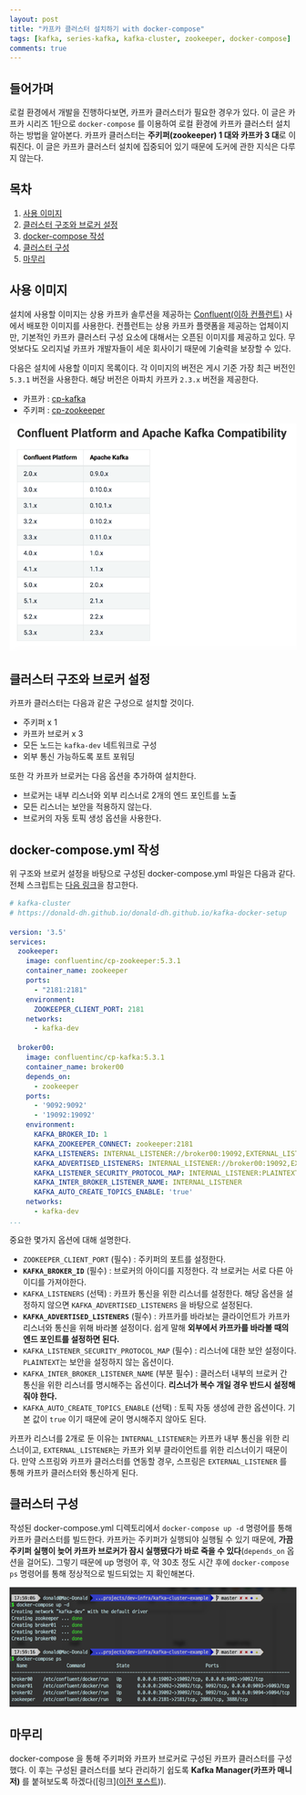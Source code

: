 ```yaml
---
layout: post
title: "카프카 클러스터 설치하기 with docker-compose"
tags: [kafka, series-kafka, kafka-cluster, zookeeper, docker-compose]
comments: true
---
```


## 들어가며  
로컬 환경에서 개발을 진행하다보면, 카프카 클러스터가 필요한 경우가 있다. 
이 글은 카프카 시리즈 1탄으로 `docker-compose` 를 이용하여 로컬 환경에 카프카 클러스터 설치하는 방법을 알아본다. 
카프카 클러스터는 **주키퍼(zookeeper) 1 대와 카프카 3 대**로 이뤄진다. 
이 글은 카프카 클러스터 설치에 집중되어 있기 때문에 도커에 관한 지식은 다루지 않는다. 

## 목차
1. [사용 이미지](#사용-이미지)
1. [클러스터 구조와 브로커 설정](#클러스터-구조와-브로커-설정)
1. [docker-compose 작성](#docker-compose-작성)
1. [클러스터 구성](#클러스터-구성)
1. [마무리](#마무리) 

## 사용 이미지  
설치에 사용할 이미지는 상용 카프카 솔루션을 제공하는 [Confluent(이하 컨플런트)](https://www.confluent.io/) 사에서 배포한 이미지를 사용한다. 
컨플런트는 상용 카프카 플랫폼을 제공하는 업체이지만, 기본적인 카프카 클러스터 구성 요소에 대해서는 오픈된 이미지를 제공하고 있다. 
무엇보다도 오리지널 카프카 개발자들이 세운 회사이기 때문에 기술력을 보장할 수 있다. 

다음은 설치에 사용할 이미지 목록이다. 
각 이미지의 버전은 게시 기준 가장 최근 버전인 `5.3.1` 버전을 사용한다. 
해당 버전은 아파치 카프카 `2.3.x` 버전을 제공한다.  

* 카프카 : [cp-kafka](https://hub.docker.com/r/confluentinc/cp-kafka)
* 주키퍼 : [cp-zookeeper](https://hub.docker.com/r/confluentinc/cp-zookeeper)

![](../images/docs/20191013/9b2431d0.png)

## 클러스터 구조와 브로커 설정 
카프카 클러스터는 다음과 같은 구성으로 설치할 것이다. 

* 주키퍼 x 1
* 카프카 브로커 x 3
* 모든 노드는 `kafka-dev` 네트워크로 구성
* 외부 통신 가능하도록 포트 포워딩

또한 각 카프카 브로커는 다음 옵션을 추가하여 설치한다. 

* 브로커는 내부 리스너와 외부 리스너로 2개의 엔드 포인트를 노출
* 모든 리스너는 보안을 적용하지 않는다. 
* 브로커의 자동 토픽 생성 옵션을 사용한다. 

## docker-compose.yml 작성
위 구조와 브로커 설정을 바탕으로 구성된 docker-compose.yml 파일은 다음과 같다. 
전체 스크립트는 [다음 링크](../codes/20191013/docker-compose.yml)을 참고한다. 

```yaml
# kafka-cluster
# https://donald-dh.github.io/donald-dh.github.io/kafka-docker-setup

version: '3.5'
services:
  zookeeper:
    image: confluentinc/cp-zookeeper:5.3.1
    container_name: zookeeper
    ports:
      - "2181:2181"
    environment:
      ZOOKEEPER_CLIENT_PORT: 2181
    networks:
      - kafka-dev

  broker00:
    image: confluentinc/cp-kafka:5.3.1
    container_name: broker00
    depends_on:
      - zookeeper
    ports:
      - '9092:9092'
      - '19092:19092'
    environment:
      KAFKA_BROKER_ID: 1
      KAFKA_ZOOKEEPER_CONNECT: zookeeper:2181
      KAFKA_LISTENERS: INTERNAL_LISTENER://broker00:19092,EXTERNAL_LISTENER://broker00:9092
      KAFKA_ADVERTISED_LISTENERS: INTERNAL_LISTENER://broker00:19092,EXTERNAL_LISTENER://localhost:9092
      KAFKA_LISTENER_SECURITY_PROTOCOL_MAP: INTERNAL_LISTENER:PLAINTEXT,EXTERNAL_LISTENER:PLAINTEXT
      KAFKA_INTER_BROKER_LISTENER_NAME: INTERNAL_LISTENER
      KAFKA_AUTO_CREATE_TOPICS_ENABLE: 'true'
    networks:
      - kafka-dev
...
```

중요한 몇가지 옵션에 대해 설명한다. 

* `ZOOKEEPER_CLIENT_PORT` (필수) : 주키퍼의 포트를 설정한다.
* **`KAFKA_BROKER_ID`** (필수) : 브로커의 아이디를 지정한다. 각 브로커는 서로 다른 아이디를 가져야한다.
* `KAFKA_LISTENERS` (선택) : 카프카 통신을 위한 리스너를 설정한다. 해당 옵션을 설정하지 않으면 `KAFKA_ADVERTISED_LISTENERS` 을 바탕으로 설정된다. 
* **`KAFKA_ADVERTISED_LISTENERS`** (필수) : 카프카를 바라보는 클라이언트가 카프카 리스너와 통신을 위해 바라볼 설정이다. 쉽게 말해 **외부에서 카프카를 바라볼 때의 엔드 포인트를 설정하면 된다.** 
* `KAFKA_LISTENER_SECURITY_PROTOCOL_MAP` (필수) : 리스너에 대한 보안 설정이다. `PLAINTEXT`는 보안을 설정하지 않는 옵션이다. 
* `KAFKA_INTER_BROKER_LISTENER_NAME` (부분 필수) : 클러스터 내부의 브로커 간 통신을 위한 리스너를 명시해주는 옵션이다. **리스너가 복수 개일 경우 반드시 설정해줘야 한다.** 
* `KAFKA_AUTO_CREATE_TOPICS_ENABLE` (선택) : 토픽 자동 생성에 관한 옵션이다. 기본 값이 `true` 이기 때문에 굳이 명시해주지 않아도 된다. 

카프카 리스너를 2개로 둔 이유는 `INTERNAL_LISTENER`는 카프카 내부 통신을 위한 리스너이고, `EXTERNAL_LISTENER`는 카프카 외부 클라이언트를 위한 리스너이기 때문이다. 
만약 스프링와 카프카 클러스터를 연동할 경우, 스프링은 `EXTERNAL_LISTENER` 를 통해 카프카 클러스터와 통신하게 된다. 

## 클러스터 구성
작성된 docker-compose.yml 디렉토리에서 `docker-compose up -d` 명령어를 통해 카프카 클러스터를 빌드한다. 
카프카는 주키퍼가 실행되야 실행될 수 있기 때문에, **가끔 주키퍼 실행이 늦어 카프카 브로커가 잠시 실행됐다가 바로 죽을 수 있다**(`depends_on` 옵션을 걸어도). 
그렇기 때문에 up 명령어 후, 약 30초 정도 시간 후에 `docker-compose ps` 명령어를 통해 정상적으로 빌드되었는 지 확인해본다. 

![](../images/docs/20191013/f0cb3a9e.png)

## 마무리
docker-compose 을 통해 주키퍼와 카프카 브로커로 구성된 카프카 클러스터를 구성했다. 
이 후는 구성된 클러스터를 보다 관리하기 쉽도록 **Kafka Manager(카프카 매니저)** 를 붙혀보도록 하겠다([링크]([이전 포스트](https://donald-dh.github.io/donald-dh.github.io/kafka-docker-setup/))). 

 